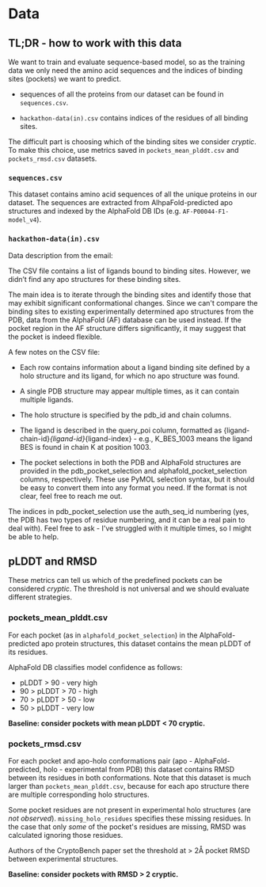 # Data

## TL;DR - how to work with this data

We want to train and evaluate sequence-based model, so as the training data
we only need the amino acid sequences and the indices of binding sites (pockets) we want to predict.

- sequences of all the proteins from our dataset can be found in `sequences.csv`.

- `hackathon-data(in).csv` contains indices of the residues of all binding sites.

The difficult part is choosing which of the binding sites we consider *cryptic*.
To make this choice, use metrics saved in `pockets_mean_plddt.csv` and `pockets_rmsd.csv` datasets.

### `sequences.csv`

This dataset contains amino acid sequences of all the unique proteins in
our dataset. The sequences are extracted from AlhpaFold-predicted apo structures
and indexed by the AlphaFold DB IDs (e.g. `AF-P00044-F1-model_v4`).

### `hackathon-data(in).csv`

Data description from the email:

The CSV file contains a list of ligands bound to binding sites. However, we didn’t find any apo structures for these binding sites.

The main idea is to iterate through the binding sites and identify those that may exhibit significant conformational changes. Since we can't compare the binding sites to existing experimentally determined apo structures from the PDB, data from the AlphaFold (AF) database can be used instead. If the pocket region in the AF structure differs significantly, it may suggest that the pocket is indeed flexible.

A few notes on the CSV file:

- Each row contains information about a ligand binding site defined by a holo structure and its ligand, for which no apo structure was found.

- A single PDB structure may appear multiple times, as it can contain multiple ligands.

- The holo structure is specified by the pdb_id and chain columns.

- The ligand is described in the query_poi column, formatted as {ligand-chain-id}_{ligand-id}_{ligand-index} - e.g., K_BES_1003 means the ligand BES is found in chain K at position 1003.

- The pocket selections in both the PDB and AlphaFold structures are provided in the pdb_pocket_selection and alphafold_pocket_selection columns, respectively. These use PyMOL selection syntax, but it should be easy to convert them into any format you need. If the format is not clear, feel free to reach me out.

The indices in pdb_pocket_selection use the auth_seq_id numbering (yes, the PDB has two types of residue numbering, and it can be a real pain to deal with). Feel free to ask - I've struggled with it multiple times, so I might be able to help.

## pLDDT and RMSD

These metrics can tell us which of the predefined pockets can be considered *cryptic*.
The threshold is not universal and we should evaluate different strategies.

### pockets_mean_plddt.csv

For each pocket (as in `alphafold_pocket_selection`) in the AlphaFold-predicted
apo protein structures, this dataset contains the mean pLDDT of its residues.

AlphaFold DB classifies model confidence as follows:
- pLDDT > 90 - very high
- 90 > pLDDT > 70 - high
- 70 > pLDDT > 50 - low
- 50 > pLDDT - very low

**Baseline: consider pockets with mean pLDDT < 70 cryptic.**

### pockets_rmsd.csv

For each pocket and apo-holo conformations pair (apo - AlphaFold-predicted,
holo - experimental from PDB) this dataset contains RMSD between its residues
in both conformations. Note that this dataset is much larger than `pockets_mean_plddt.csv`, because for each apo structure there are multiple corresponding holo structures.

Some pocket residues are not present in experimental holo structures (are *not observed*). `missing_holo_residues` specifies these missing residues. In the case
that only *some* of the pocket's residues are missing, RMSD was calculated ignoring
those residues.

Authors of the CryptoBench paper set the threshold at > 2Å pocket RMSD between
experimental structures.

**Baseline: consider pockets with RMSD > 2 cryptic.**




